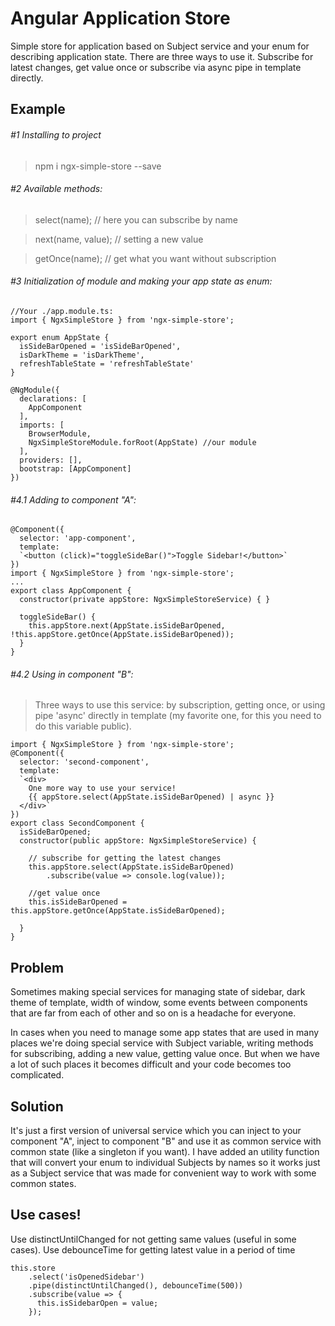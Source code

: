 # Angular Application Store

Simple store for application based on Subject service and your enum for describing application
state. There are three ways to use it. Subscribe for latest changes, get value once or subscribe
via async pipe in template directly.

## Example

###### #1 Installing to project
> npm i ngx-simple-store --save

###### #2 Available methods:
> select(name); // here you can subscribe by name

> next(name, value); // setting a new value

> getOnce(name); // get what you want without subscription 

###### #3 Initialization of module and making your app state as enum:
```
//Your ./app.module.ts:
import { NgxSimpleStore } from 'ngx-simple-store';

export enum AppState {
  isSideBarOpened = 'isSideBarOpened',
  isDarkTheme = 'isDarkTheme',
  refreshTableState = 'refreshTableState'
}

@NgModule({
  declarations: [
    AppComponent
  ],
  imports: [
    BrowserModule,
    NgxSimpleStoreModule.forRoot(AppState) //our module
  ],
  providers: [],
  bootstrap: [AppComponent]
})

```
###### #4.1 Adding to component "A":
```
@Component({
  selector: 'app-component',
  template:
  `<button (click)="toggleSideBar()">Toggle Sidebar!</button>`
})
import { NgxSimpleStore } from 'ngx-simple-store';
...
export class AppComponent {
  constructor(private appStore: NgxSimpleStoreService) { }
  
  toggleSideBar() {
    this.appStore.next(AppState.isSideBarOpened, !this.appStore.getOnce(AppState.isSideBarOpened));
  }
}
```

###### #4.2 Using in component "B":
> Three ways to use this service: by subscription, getting once, or using pipe 'async'
directly in template (my favorite one, for this you need to do this variable public).
```
import { NgxSimpleStore } from 'ngx-simple-store';
@Component({
  selector: 'second-component',
  template:
  `<div>
    One more way to use your service!
    {{ appStore.select(AppState.isSideBarOpened) | async }}
  </div>`
})
export class SecondComponent {
  isSideBarOpened;
  constructor(public appStore: NgxSimpleStoreService) {
  
    // subscribe for getting the latest changes
    this.appStore.select(AppState.isSideBarOpened)
        .subscribe(value => console.log(value));
        
    //get value once
    this.isSideBarOpened = this.appStore.getOnce(AppState.isSideBarOpened);
        
  }
}
```

## Problem

Sometimes making special services for managing state of sidebar,
dark theme of template, width of window, some events between components that are
far from each of other and so on is a headache for everyone.

In cases when you need to manage some app states that are used in many places
we're doing special service with Subject variable, writing methods for
subscribing, adding a new value, getting value once. But when we have a lot
of such places it becomes difficult and your code becomes too complicated. 

## Solution

It's just a first version of universal service which you can inject to your component "A",
inject to component "B" and use it as common service with common state (like a singleton if you want).
I have added an utility function that will convert your enum to individual Subjects by names so it 
works just as a Subject service that was made for convenient way to work with some common states.

## Use cases!

Use distinctUntilChanged for not getting same values (useful in some cases).
Use debounceTime for getting latest value in a period of time

```
this.store
    .select('isOpenedSidebar')
    .pipe(distinctUntilChanged(), debounceTime(500))
    .subscribe(value => {
      this.isSidebarOpen = value;
    });
```
